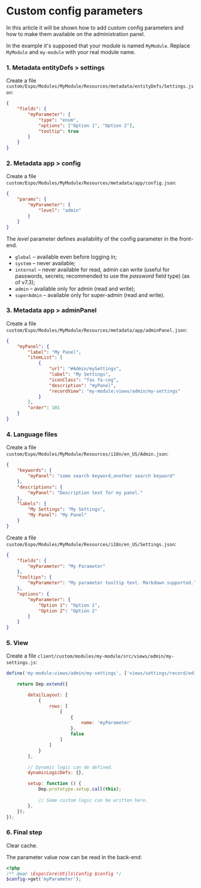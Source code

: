 # Custom config parameters

In this article it will be shown how to add custom config parameters and how to make them available on the administration panel.

In the example it's supposed that your module is named `MyModule`. Replace `MyModule` and `my-module` with your real module name.

### 1. Metadata entityDefs > settings

Create a file `custom/Espo/Modules/MyModule/Resources/metadata/entityDefs/Settings.json`:

```json
{
    "fields": {
        "myParameter": {
            "type": "enum",
            "options": ["Option 1", "Option 2"],
            "tooltip": true
        }
    }
}
```

### 2. Metadata app > config

Create a file `custom/Espo/Modules/MyModule/Resources/metadata/app/config.json`:

```json
{
    "params": {
        "myParameter": {
            "level": "admin"
        }
    }
}
```

The *level* parameter defines availability of the config parameter in the front-end.

* `global` – available even before logging in;
* `system` – never available;
* `internal` – never available for read, admin can write (useful for passwords, secrets; recommended to use the *password* field type) (as of v7.3);
* `admin` – available only for admin (read and write);
* `superAdmin` – available only for super-admin (read and write).

### 3. Metadata app > adminPanel

Create a file `custom/Espo/Modules/MyModule/Resources/metadata/app/adminPanel.json`:

```json
{
    "myPanel": {
        "label": "My Panel",
        "itemList": [
            {
                "url": "#Admin/mySettings",
                "label": "My Settings",
                "iconClass": "fas fa-cog",
                "description": "myPanel",
                "recordView": "my-module:views/admin/my-settings"
            }
        ],
        "order": 101
    }
}
```

### 4. Language files

Create a file `custom/Espo/Modules/MyModule/Resources/i18n/en_US/Admin.json`:

```json
{
    "keywords": {
        "myPanel": "some search keyword,another search keyword"
    },
    "descriptions": {
        "myPanel": "Description text for my panel."
    },
    "labels": {
        "My Settings": "My Settings",
        "My Panel": "My Panel"
    }
}
```


Create a file `custom/Espo/Modules/MyModule/Resources/i18n/en_US/Settings.json`:

```json
{
    "fields": {
        "myParameter": "My Parameter"
    },
    "tooltips": {
        "myParameter": "My parameter tooltip text. Markdown supported."
    },
    "options": {
        "myParameter": {
            "Option 1": "Option 1",
            "Option 2": "Option 2"
        }
    }
}
```

### 5. View

Create a file `client/custom/modules/my-module/src/views/admin/my-settings.js`:

```js
define('my-module:views/admin/my-settings', ['views/settings/record/edit'], function (Dep) {

    return Dep.extend({

        detailLayout: [
            {
                rows: [
                    [
                        {
                            name: 'myParameter'
                        },
                        false
                    ]
                ]
            }
        ],

        // Dynamic logic can de defined.
        dynamicLogicDefs: {},

        setup: function () {
            Dep.prototype.setup.call(this);
            
            // Some custom logic can be written here.
        },
    });
});
```

### 6. Final step

Clear cache.

The parameter value now can be read in the back-end:

```php
<?php
/** @var \Espo\Core\Utils\Config $config */
$config->get('myParameter');
```

